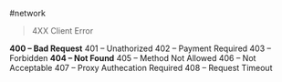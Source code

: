 #network 

> 4XX Client Error

**400 – Bad Request**
401 – Unathorized
402 – Payment Required
403 – Forbidden
**404 – Not Found**
405 – Method Not Allowed
406 – Not Acceptable
407 – Proxy Authecation Required
408 – Request Timeout
